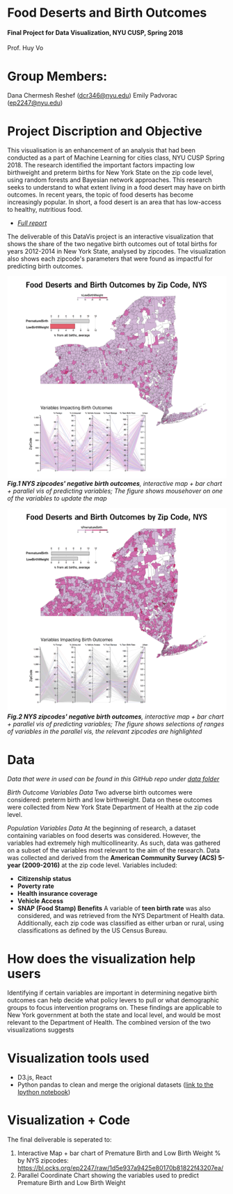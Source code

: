 # Food Deserts and Birth Outcomes
#### Final Project for Data Visualization, NYU CUSP, Spring 2018
Prof. Huy Vo

# Group Members:
Dana Chermesh Reshef (dcr346@nyu.edu)
Emily Padvorac (ep2247@nyu.edu)

# Project Discription and Objective
This visualisation is an enhancement of an analysis that had been conducted as a part of Machine Learning for cities class, NYU CUSP Spring 2018. The research identified the important factors impacting low birthweight and preterm births for New York State on the zip code level, using random forests and Bayesian network approaches. This research seeks to understand to what extent living in a food desert may have on birth outcomes. In recent years, the topic of food deserts has become increasingly popular. In short, a food desert is an area that has low-access to healthy, nutritious food.

- _[Full report](https://github.com/danachermesh/Food_Deserts_ML/blob/master/FoodDesertBirthOutcomes_FinalPaper.pdf)_

The deliverable of this DataVis project is an interactive visualization that shows the share of the two negative birth outcomes out of total births for years 2012-2014 in New York State, analysed by zipcodes. The visualization also shows each zipcode's parameters that were found as impactful for predicting birth outcomes.

![byBirth1.png](byBirth1.png) 
_**Fig.1 NYS zipcodes' negative birth outcomes**, interactive map + bar chart + parallel vis of predicting variables; The figure shows mousehover on one of the variables to update the map_

![byBirth2.png](byBirth2.png) 
_**Fig.2 NYS zipcodes' negative birth outcomes**, interactive map + bar chart + parallel vis of predicting variables; The figure shows selections of ranges of variables in the parallel vis, the relevant zipcodes are highlighted_

# Data
_Data that were in used can be found in this GitHub repo under [data folder](https://github.com/danachermesh/Food_Deserts_ML/tree/master/data)_

_Birth Outcome Variables Data_
Two adverse birth outcomes were considered: preterm birth and low birthweight. Data on these outcomes were collected from New York State Department of Health at the zip code level.

_Population Variables Data_
At the beginning of research, a dataset containing variables on food deserts was considered. However, the variables had extremely high multicollinearity. As such, data was gathered on a subset of the variables most relevant to the aim of the research. Data was collected and derived from the **American Community Survey (ACS) 5-year (2009-2016)** at the zip code level. Variables included: 
  - **Citizenship status** 
  - **Poverty rate** 
  - **Health insurance coverage** 
  - **Vehicle Access**
  - **SNAP (Food Stamp) Benefits**
A variable of **teen birth rate** was also considered, and was retrieved from the NYS Department of Health data. Additionally, each zip code was classified as either urban or rural, using classifications as defined by the US Census Bureau.

# How does the visualization help users
Identifying if certain variables are important in determining negative birth outcomes can help decide what policy levers to pull or what demographic groups to focus intervention programs on. These findings are applicable to New York government at both the state and local level, and would be most relevant to the Department of Health. The combined version of the two visualizations suggests 

# Visualization tools used
- D3.js, React
- Python pandas to clean and merge the origional datasets ([link to the Ipython notebook](https://github.com/danachermesh/Food_Deserts_ML/blob/master/FoodDeserts.BirthOutcomes_ML_analysis.ipynb))

# Visualization + Code
The final deliverable is seperated to:

1. Interactive Map + bar chart of Premature Birth and Low Birth Weight % by NYS zipcodes: https://bl.ocks.org/ep2247/raw/1d5e937a9425e80170b81822f43207ea/
2. Parallel Coordinate Chart showing the variables used to predict Premature Birth and Low Birth Weight



